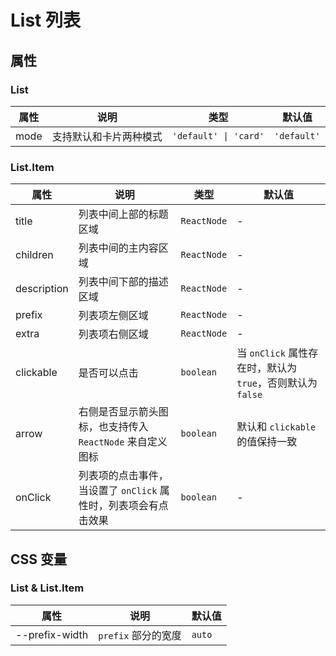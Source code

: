 # List 列表

<code src="./demos/index.tsx"></code>

## 属性

### List

| 属性 | 说明                   | 类型                  | 默认值      |
| ---- | ---------------------- | --------------------- | ----------- |
| mode | 支持默认和卡片两种模式 | `'default' \| 'card'` | `'default'` |

### List.Item

| 属性        | 说明                                                            | 类型        | 默认值                                                     |
| ----------- | --------------------------------------------------------------- | ----------- | ---------------------------------------------------------- |
| title       | 列表中间上部的标题区域                                          | `ReactNode` | -                                                          |
| children    | 列表中间的主内容区域                                            | `ReactNode` | -                                                          |
| description | 列表中间下部的描述区域                                          | `ReactNode` | -                                                          |
| prefix      | 列表项左侧区域                                                  | `ReactNode` | -                                                          |
| extra       | 列表项右侧区域                                                  | `ReactNode` | -                                                          |
| clickable   | 是否可以点击                                                    | `boolean`   | 当 `onClick` 属性存在时，默认为 `true`，否则默认为 `false` |
| arrow       | 右侧是否显示箭头图标，也支持传入 `ReactNode` 来自定义图标       | `boolean`   | 默认和 `clickable` 的值保持一致                            |
| onClick     | 列表项的点击事件，当设置了 `onClick` 属性时，列表项会有点击效果 | `boolean`   | -                                                          |

## CSS 变量

### List & List.Item

| 属性           | 说明                | 默认值 |
| -------------- | ------------------- | ------ |
| --prefix-width | `prefix` 部分的宽度 | `auto` |
